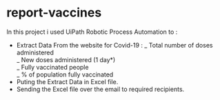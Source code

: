 # report-vaccines
 In this project i used UiPath Robotic Process Automation to : 
 - Extract Data From the website for Covid-19 : _ Total number of doses administered  
                                                _ New doses administered (1 day*)  
                                                _ Fully vaccinated people  
                                                _ % of population fully vaccinated  
 - Puting the Extract Data in Excel file.  
 - Sending the Excel file over the email to required recipients.
